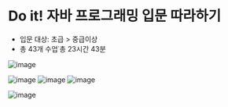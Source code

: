 # Do it! 자바 프로그래밍 입문 따라하기
- 입문 대상: 초급 > 중급이상
- 총 43개 수업˙총 23시간 43분

![image](https://user-images.githubusercontent.com/73240332/109857604-3624f200-7c9e-11eb-8546-00db60d44c6f.png)

![image](https://user-images.githubusercontent.com/73240332/109858355-0d512c80-7c9f-11eb-98eb-94a8f2fcb224.png) ![image](https://user-images.githubusercontent.com/73240332/109858396-1cd07580-7c9f-11eb-9387-91e03a20d1eb.png) ![image](https://user-images.githubusercontent.com/73240332/109858422-25c14700-7c9f-11eb-8fc7-e60d491e60fb.png)

![image](https://user-images.githubusercontent.com/73240332/109858022-a764a500-7c9e-11eb-901c-3a65bf10c07c.png)


